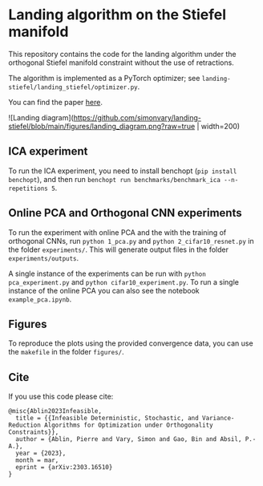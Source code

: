 # Landing algorithm on the Stiefel manifold

This repository contains the code for the landing algorithm under the orthogonal Stiefel manifold constraint without the use of retractions. 

The algorithm is implemented as a PyTorch optimizer; see `landing-stiefel/landing_stiefel/optimizer.py`.

You can find the paper [here](https://arxiv.org/abs/2303.16510).

![Landing diagram](https://github.com/simonvary/landing-stiefel/blob/main/figures/landing_diagram.png?raw=true | width=200)

## ICA experiment

To run the ICA experiment, you need to install benchopt (`pip install benchopt`), and then run `benchopt run benchmarks/benchmark_ica --n-repetitions 5`.

## Online PCA and Orthogonal CNN experiments

To run the experiment with online PCA and the with the training of orthogonal CNNs, run  `python 1_pca.py` and `python 2_cifar10_resnet.py` in the folder `experiments/`. This will generate output files in the folder `experiments/outputs`.

A single instance of the experiments can be run with `python pca_experiment.py` and `python cifar10_experiment.py`. To run a single instance of the online PCA you can also see the notebook `example_pca.ipynb`.

## Figures

To reproduce the plots using the provided convergence data, you can use the `makefile` in the folder `figures/`.

## Cite

If you use this code please cite:
```
@misc{Ablin2023Infeasible,
  title = {{Infeasible Deterministic, Stochastic, and Variance-Reduction Algorithms for Optimization under Orthogonality Constraints}},
  author = {Ablin, Pierre and Vary, Simon and Gao, Bin and Absil, P.-A.},
  year = {2023},
  month = mar,
  eprint = {arXiv:2303.16510}
}
```

